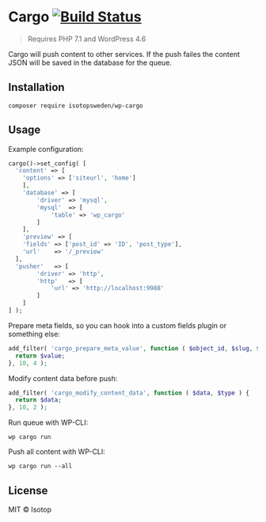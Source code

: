 # Cargo [![Build Status](https://travis-ci.org/isotopsweden/wp-cargo.svg?branch=master)](https://travis-ci.org/isotopsweden/wp-cargo)

> Requires PHP 7.1 and WordPress 4.6

Cargo will push content to other services. If the push failes the content JSON will be saved in the database for the queue.

## Installation

```
composer require isotopsweden/wp-cargo
```

## Usage

Example configuration:

```php
cargo()->set_config( [
  'content' => [
    'options' => ['siteurl', 'home']
	],
	'database' => [
		'driver' => 'mysql',
		'mysql'  => [
			'table' => 'wp_cargo'
		]
	],
	'preview' => [
    'fields' => ['post_id' => 'ID', 'post_type'],
    'url'    => '/_preview'
  ],
  'pusher'   => [
		'driver' => 'http',
		'http'   => [
			'url' => 'http://localhost:9988'
		]
	]
] );
```

Prepare meta fields, so you can hook into a custom fields plugin or something else:

```php
add_filter( 'cargo_prepare_meta_value', function ( $object_id, $slug, $value, $type ) {
  return $value;
}, 10, 4 );
```

Modify content data before push:

```php
add_filter( 'cargo_modify_content_data', function ( $data, $type ) {
  return $data;
}, 10, 2 );
```

Run queue with WP-CLI:

```
wp cargo run
```

Push all content with WP-CLI:

```
wp cargo run --all
```

## License

MIT © Isotop
